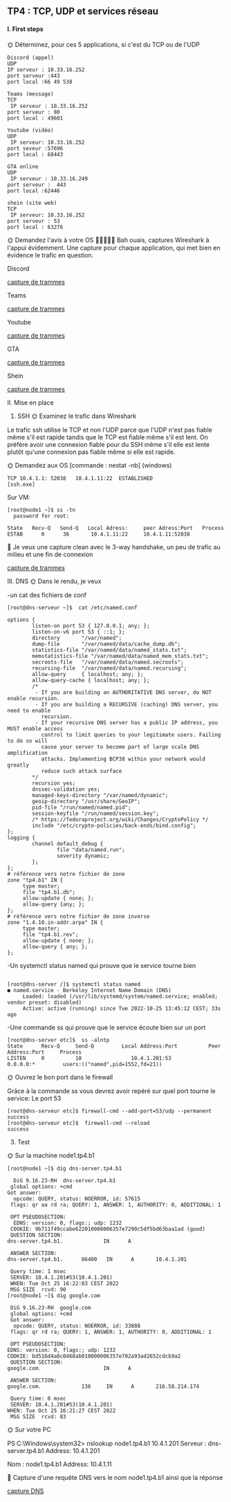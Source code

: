 ## TP4 : TCP, UDP et services réseau

#### I. First steps
🌞 Déterminez, pour ces 5 applications, si c'est du TCP ou de l'UDP

    Discord (appel)
    UDP
    IP serveur : 10.33.16.252
    port serveur :443
    port local :66 49 538

    Teams (message)
    TCP
     IP serveur : 10.33.16.252
    port serveur : 80
    port local : 49601

    Youtube (vidéo)
    UDP
     IP serveur: 10.33.16.252
    port seveur :57696
    port local : 68443

    GTA online
    UDP
     IP serveur : 10.33.16.249
    port serveur :  443
    port local :62446

    shein (site web)
    TCP
     IP serveur: 10.33.16.252
    port serveur : 53
    port local : 63276

 🌞 Demandez l'avis à votre OS
🦈🦈🦈🦈🦈 Bah ouais, captures Wireshark à l'appui évidemment. Une capture pour chaque application, qui met bien en évidence le trafic en question.

Discord

[capture de trammes](./Discord%20appel%20capture.pcapng)

Teams 

[capture de trammes](Teams%20(message)%20capture.pcapng)

Youtube 

[capture de trammes](Youtube%20vid%C3%A9o%20Capture.pcapng)

GTA 

[capture de trammes](capture%20de%20trames%20GTA%20Online.pcapng)

Shein 

[capture de trammes](Shein%20site%20wev%20capture.pcapng)


II. Mise en place
1. SSH
🌞 Examinez le trafic dans Wireshark

Le trafic ssh utilise le TCP et non l'UDP parce que l'UDP n'est pas fiable même s'il est rapide tandis que le TCP est fiable même s'il est lent. On préfère avoir une connexion fiable pour du SSH même s'il elle est lente plutôt qu'une connexion pas fiable même si elle est rapide. 

 🌞 Demandez aux OS
[commande : nestat -nb] (windows)
```
TCP 10.4.1.1: 52038   10.4.1.11:22  ESTABLISHED
[ssh.exe]
```
Sur VM:
````
[root@node1 ~]$ ss -tn
  password for root:

State   Recv-Q   Send-Q   Local Adress:     peer Adress:Port   Process
ESTAB      0      36       10.4.1.11:22     10.4.1.11:52038
````

🦈 Je veux une capture clean avec le 3-way handshake, un peu de trafic au milieu et une fin de connexion

[capture de trammes](II%20SSH%203%20way%20wireshark.pcapng)

III. DNS
🌞 Dans le rendu, je veux

-un cat des fichiers de conf
````
[root@dns-serveur ~]$  cat /etc/named.conf

options {
        listen-on port 53 { 127.0.0.1; any; };
        listen-on-v6 port 53 { ::1; };
        directory       "/var/named";
        dump-file       "/var/named/data/cache_dump.db";
        statistics-file "/var/named/data/named_stats.txt";
        memstatistics-file "/var/named/data/named_mem_stats.txt";
        secroots-file   "/var/named/data/named.secroots";
        recursing-file  "/var/named/data/named.recursing";
        allow-query     { localhost; any; };
        allow-query-cache { localhost; any; };
        /*
         - If you are building an AUTHORITATIVE DNS server, do NOT enable recursion.
         - If you are building a RECURSIVE (caching) DNS server, you need to enable
           recursion.
         - If your recursive DNS server has a public IP address, you MUST enable access
           control to limit queries to your legitimate users. Failing to do so will
           cause your server to become part of large scale DNS amplification
           attacks. Implementing BCP38 within your network would greatly
           reduce such attack surface
        */
        recursion yes;
        dnssec-validation yes;
        managed-keys-directory "/var/named/dynamic";
        geoip-directory "/usr/share/GeoIP";
        pid-file "/run/named/named.pid";
        session-keyfile "/run/named/session.key";
        /* https://fedoraproject.org/wiki/Changes/CryptoPolicy */
        include "/etc/crypto-policies/back-ends/bind.config";
};
logging {
        channel default_debug {
                file "data/named.run";
                severity dynamic;
        };
};
# référence vers notre fichier de zone
zone "tp4.b1" IN {
     type master;
     file "tp4.b1.db";
     allow-update { none; };
     allow-query {any; };
};
# référence vers notre fichier de zone inverse
zone "1.4.10.in-addr.arpa" IN {
     type master;
     file "tp4.b1.rev";
     allow-update { none; };
     allow-query { any; };
};
````


-Un systemctl status named qui prouve que le service tourne bien
````

[root@dns-server /]$ systemctl status named
● named.service - Berkeley Internet Name Domain (DNS)
     Loaded: loaded (/usr/lib/systemd/system/named.service; enabled; vendor preset: disabled)
     Active: active (running) since Tue 2022-10-25 13:45:12 CEST; 33s ago
````   

-Une commande ss qui prouve que le service écoute bien sur un port
````
[root@dns-server etc]$  ss -alntp
State      Recv-Q     Send-Q         Local Address:Port          Peer Address:Port     Process
LISTEN     0          10                10.4.1.201:53                 0.0.0.0:*         users:(("named",pid=1552,fd=21))
````

🌞 Ouvrez le bon port dans le firewall

Grâce à la commande ss vous devrez avoir repéré sur quel port tourne le service: Le port 53
````
[root@dns-serveur etc]$ firewall-cmd --add-port=53/udp --permanent
success
[root@dns-serveur etc]$  firewall-cmd --reload
success
````

3. Test

🌞 Sur la machine node1.tp4.b1
````
[root@node1 ~]$ dig dns-server.tp4.b1

  DiG 9.16.23-RH  dns-server.tp4.b1
 global options: +cmd
Got answer:
  opcode: QUERY, status: NOERROR, id: 57615
 flags: qr aa rd ra; QUERY: 1, ANSWER: 1, AUTHORITY: 0, ADDITIONAL: 1

 OPT PSEUDOSECTION:
  EDNS: version: 0, flags:; udp: 1232
 COOKIE: 9b711f49ccabe622010000006357e7290c5df5bd63baa1ad (good)
 QUESTION SECTION:
dns-server.tp4.b1.             IN      A

 ANSWER SECTION:
dns-server.tp4.b1.      86400   IN      A       10.4.1.201

 Query time: 1 msec
 SERVER: 10.4.1.201#53(10.4.1.201)
 WHEN: Tue Oct 25 16:22:03 CEST 2022
 MSG SIZE  rcvd: 90
[root@node1 ~]$ dig google.com

 DiG 9.16.23-RH  google.com
 global options: +cmd
 Got answer:
  opcode: QUERY, status: NOERROR, id: 33888
 flags: qr rd ra; QUERY: 1, ANSWER: 1, AUTHORITY: 0, ADDITIONAL: 1

 OPT PSEUDOSECTION:
EDNS: version: 0, flags:; udp: 1232
COOKIE: bd516d4a8c0468ab010000006357e702a93ad2652cdcb9a2 
 QUESTION SECTION:
google.com.                    IN      A

 ANSWER SECTION:
google.com.             136     IN      A       216.58.214.174

 Query time: 0 msec
 SERVER: 10.4.1.201#53(10.4.1.201)
WHEN: Tue Oct 25 16:21:27 CEST 2022
 MSG SIZE  rcvd: 83
````
🌞 Sur votre PC

PS C:\Windows\system32> nslookup node1.tp4.b1 10.4.1.201
Serveur :   dns-server.tp4.b1
Address:  10.4.1.201

Nom :    node1.tp4.b1
Address:  10.4.1.11


🦈 Capture d'une requête DNS vers le nom node1.tp4.b1 ainsi que la réponse


[capture DNS](./DNS.pcapng)